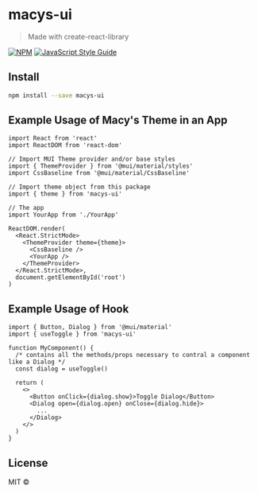 # macys-ui

> Made with create-react-library

[![NPM](https://img.shields.io/npm/v/macys-ui.svg)](https://www.npmjs.com/package/macys-ui) [![JavaScript Style Guide](https://img.shields.io/badge/code_style-standard-brightgreen.svg)](https://standardjs.com)

## Install

```bash
npm install --save macys-ui
```

## Example Usage of Macy's Theme in an App

```tsx
import React from 'react'
import ReactDOM from 'react-dom'

// Import MUI Theme provider and/or base styles
import { ThemeProvider } from '@mui/material/styles'
import CssBaseline from '@mui/material/CssBaseline'

// Import theme object from this package
import { theme } from 'macys-ui'

// The app
import YourApp from './YourApp'

ReactDOM.render(
  <React.StrictMode>
    <ThemeProvider theme={theme}>
      <CssBaseline />
      <YourApp />
    </ThemeProvider>
  </React.StrictMode>,
  document.getElementById('root')
)
```

## Example Usage of Hook

```tsx
import { Button, Dialog } from '@mui/material'
import { useToggle } from 'macys-ui'

function MyComponent() {
  /* contains all the methods/props necessary to contral a component like a Dialog */
  const dialog = useToggle()

  return (
    <>
      <Button onClick={dialog.show}>Toggle Dialog</Button>
      <Dialog open={dialog.open} onClose={dialog.hide}>
        ...
      </Dialog>
    </>
  )
}
```

## License

MIT © [](https://github.com/)
